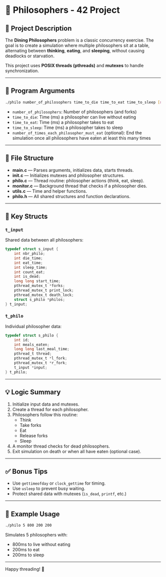 
# 🧠 Philosophers - 42 Project

## 📌 Project Description

The **Dining Philosophers** problem is a classic concurrency exercise. The goal is to create a simulation where multiple philosophers sit at a table, alternating between **thinking**, **eating**, and **sleeping**, without causing deadlocks or starvation.

This project uses **POSIX threads (pthreads)** and **mutexes** to handle synchronization.

---

## 🧩 Program Arguments

```bash
./philo number_of_philosophers time_to_die time_to_eat time_to_sleep [number_of_times_each_philosopher_must_eat]
```

- `number_of_philosophers`: Number of philosophers (and forks)
- `time_to_die`: Time (ms) a philosopher can live without eating
- `time_to_eat`: Time (ms) a philosopher takes to eat
- `time_to_sleep`: Time (ms) a philosopher takes to sleep
- `number_of_times_each_philosopher_must_eat` (optional): End the simulation once all philosophers have eaten at least this many times

---

## 📁 File Structure

- **main.c** — Parses arguments, initializes data, starts threads.
- **init.c** — Initializes mutexes and philosopher structures.
- **philo.c** — Thread routine: philosopher actions (think, eat, sleep).
- **monitor.c** — Background thread that checks if a philosopher dies.
- **utils.c** — Time and helper functions.
- **philo.h** — All shared structures and function declarations.

---

## 🔧 Key Structs

### `t_input`

Shared data between all philosophers:
```c
typedef struct s_input {
    int nbr_philo;
    int die_time;
    int eat_time;
    int sleep_time;
    int count_eat;
    int is_dead;
    long long start_time;
    pthread_mutex_t *forks;
    pthread_mutex_t print_lock;
    pthread_mutex_t death_lock;
    struct s_philo *philos;
} t_input;
```

### `t_philo`

Individual philosopher data:
```c
typedef struct s_philo {
    int id;
    int meals_eaten;
    long long last_meal_time;
    pthread_t thread;
    pthread_mutex_t *l_fork;
    pthread_mutex_t *r_fork;
    t_input *input;
} t_philo;
```

---

## 💡 Logic Summary

1. Initialize input data and mutexes.
2. Create a thread for each philosopher.
3. Philosophers follow this routine:
   - Think
   - Take forks
   - Eat
   - Release forks
   - Sleep
4. A monitor thread checks for dead philosophers.
5. Exit simulation on death or when all have eaten (optional case).

---

## ✅ Bonus Tips

- Use `gettimeofday` or `clock_gettime` for timing.
- Use `usleep` to prevent busy waiting.
- Protect shared data with mutexes (`is_dead`, `printf`, etc.)

---

## 🧪 Example Usage

```bash
./philo 5 800 200 200
```

Simulates 5 philosophers with:
- 800ms to live without eating
- 200ms to eat
- 200ms to sleep

---

Happy threading! 🚀
